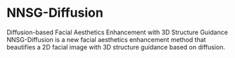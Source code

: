 # NNSG-Diffusion
Diffusion-based Facial Aesthetics Enhancement with 3D Structure Guidance
NNSG-Diffusion is a new facial aesthetics enhancement method that beautifies a 2D facial image with 3D structure guidance based on diffusion.

